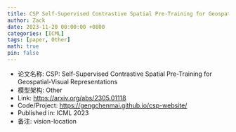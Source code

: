 ```yaml
---
title: CSP Self-Supervised Contrastive Spatial Pre-Training for Geospatial-Visual Representations
author: Zack
date: 2023-11-20 00:00:00 +0800
categories: [ICML]
tags: [paper, Other]
math: true
pin: false
---
```

- 论文名称: CSP: Self-Supervised Contrastive Spatial Pre-Training for Geospatial-Visual Representations
- 模型架构: Other
- Link: https://arxiv.org/abs/2305.01118
- Code/Project: https://gengchenmai.github.io/csp-website/
- Published in: ICML 2023
- 备注: vision-location
